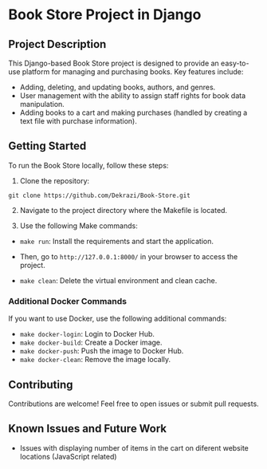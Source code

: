 # Book Store Project in Django

## Project Description

This Django-based Book Store project is designed to provide an easy-to-use platform for managing and purchasing books. Key features include:

- Adding, deleting, and updating books, authors, and genres.
- User management with the ability to assign staff rights for book data manipulation.
- Adding books to a cart and making purchases (handled by creating a text file with purchase information).

## Getting Started

To run the Book Store locally, follow these steps:

1. Clone the repository:
```
git clone https://github.com/Dekrazi/Book-Store.git
```

2. Navigate to the project directory where the Makefile is located.

3. Use the following Make commands:

- `make run`: Install the requirements and start the application. 
- Then, go to `http://127.0.0.1:8000/` in your browser to access the project.

- `make clean`: Delete the virtual environment and clean cache.

### Additional Docker Commands

If you want to use Docker, use the following additional commands:

- `make docker-login`: Login to Docker Hub.
- `make docker-build`: Create a Docker image.
- `make docker-push`: Push the image to Docker Hub.
- `make docker-clean`: Remove the image locally.


## Contributing

Contributions are welcome! Feel free to open issues or submit pull requests.

## Known Issues and Future Work

- Issues with displaying number of items in the cart on diferent website locations (JavaScript related)
